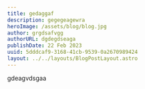 ```yaml
---
title: gedaggaf
description: gegegeagewra
heroImage: /assets/blog/blog.jpg
author: grgdsafvgg
authorURL: dgdegdseaga
publishDate: 22 Feb 2023
uuid: 5dddcaf9-3168-41cb-9539-0a2670989424
layout: ../../layouts/BlogPostLayout.astro
---
```

gdeagvdsgaa